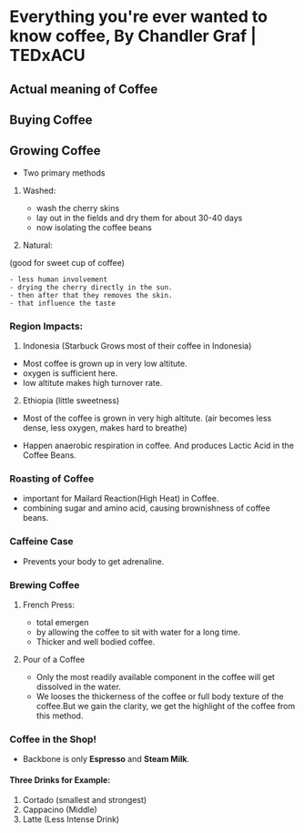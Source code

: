 # Everything you're ever wanted to know coffee, By Chandler Graf | TEDxACU

## Actual meaning of Coffee

## Buying Coffee

## Growing Coffee

- Two primary methods

1. Washed:

    - wash the cherry skins
    - lay out in the fields and dry them for about 30-40 days
    - now isolating the coffee beans

2. Natural:

(good for sweet cup of coffee)

    - less human involvement
    - drying the cherry directly in the sun.
    - then after that they removes the skin.
    - that influence the taste

### Region Impacts:

1. Indonesia (Starbuck Grows most of their coffee in Indonesia)

- Most coffee is grown up in very low altitute.
- oxygen is sufficient here.
- low altitute makes high turnover rate.

2. Ethiopia
(little sweetness)
- Most of the coffee is grown in very high altitute.
(air becomes less dense, less oxygen, makes hard to breathe)

- Happen anaerobic respiration in coffee. And produces Lactic Acid in the Coffee Beans.

### Roasting of Coffee

- important for Mailard Reaction(High Heat) in Coffee.
- combining sugar and amino acid, causing brownishness of coffee beans.

### Caffeine Case

- Prevents your body to get adrenaline.

### Brewing Coffee

1. French Press:
    - total emergen
    - by allowing the coffee to sit with water for a long time.
    - Thicker and well bodied coffee.

2. Pour of a Coffee
    - Only the most readily available component in the coffee will get dissolved in the water.
    - We looses the thickerness of the coffee or full body texture of the coffee.But we gain the clarity, we get the highlight of the coffee from this method.

### Coffee in the Shop!

- Backbone is only **Espresso** and **Steam Milk**.

#### Three Drinks for Example:

1. Cortado (smallest and strongest)
2. Cappacino (Middle)
3. Latte (Less Intense Drink)

